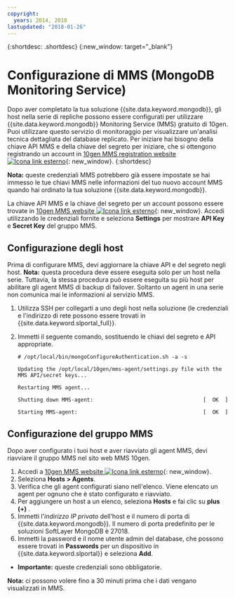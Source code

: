 ```yaml
---
copyright:
  years: 2014, 2018
lastupdated: "2018-01-26"
---
```


{:shortdesc: .shortdesc}
{:new_window: target="_blank"}


# Configurazione di MMS (MongoDB Monitoring Service)

Dopo aver completato la tua soluzione {{site.data.keyword.mongodb}}, gli host nella serie di repliche possono essere configurati per utilizzare {{site.data.keyword.mongodb}} Monitoring Service (MMS) gratuito di 10gen. Puoi utilizzare questo servizio di monitoraggio per visualizzare un'analisi tecnica dettagliata del database replicato. Per iniziare hai bisogno della chiave API MMS e della chiave del segreto per iniziare, che si ottengono registrando un account in [10gen MMS registration website ![Icona link esterno](../../icons/launch-glyph.svg "Icona link esterno")](http://www.10gen.com/mongodb-monitoring-service){: new_window}.
{:shortdesc}

**Nota:** queste credenziali MMS potrebbero già essere impostate se hai immesso le tue chiavi MMS nelle informazioni del tuo nuovo account MMS quando hai ordinato la tua soluzione {{site.data.keyword.mongodb}}.

La chiave API MMS e la chiave del segreto per un account possono essere trovate in [10gen MMS website ![Icona link esterno](../../icons/launch-glyph.svg "Icona link esterno")](http://mms.10gen.com/){: new_window}. Accedi utilizzando le credenziali fornite e seleziona **Settings** per mostrare **API Key** e **Secret Key** del gruppo MMS.

## Configurazione degli host

Prima di configurare MMS, devi aggiornare la chiave API e del segreto negli host. **Nota:** questa procedura deve essere eseguita solo per un host nella serie. Tuttavia, la stessa procedura può essere eseguita su più host per abilitare gli agent MMS di backup di failover. Soltanto un agent in una serie non comunica mai le informazioni al servizio MMS.

1. Utilizza SSH per collegarti a uno degli host nella soluzione (le credenziali e l'indirizzo di rete possono essere trovati in {{site.data.keyword.slportal_full}}.
2. Immetti il seguente comando, sostituendo le chiavi del segreto e API appropriate.

    `# /opt/local/bin/mongoConfigureAuthentication.sh -a -s`

    `Updating the /opt/local/10gen/mms-agent/settings.py file with the`
    `MMS API/secret keys...`

    `Restarting MMS agent...`

    `Shutting down MMS-agent:                                   [  OK  ]`

    `Starting MMS-agent:                                        [  OK  ]`


## Configurazione del gruppo MMS

Dopo aver configurato i tuoi host e aver riavviato gli agent MMS, devi riavviare il gruppo MMS nel sito web MMS 10gen.

1. Accedi a [10gen MMS website ![Icona link esterno](../../icons/launch-glyph.svg "Icona link esterno")](http://mms.10gen.com/){: new_window}.
2. Seleziona **Hosts > Agents**.
3. Verifica che gli agent configurati siano nell'elenco. Viene elencato un agent per ognuno che è stato configurato e riavviato.
4. Per aggiungere un host a un elenco, seleziona **Hosts** e fai clic su **plus (+)** .
5. Immetti l'*indirizzo IP privato* dell'host e il numero di porta di {{site.data.keyword.mongodb}}. Il numero di porta predefinito per le soluzioni SoftLayer MongoDB è 27018.
6. Immetti la password e il nome utente admin del database, che possono essere trovati in **Passwords** per un dispositivo in {{site.data.keyword.slportal}} e seleziona **Add**.
  * **Importante:** queste credenziali sono obbligatorie.

**Nota:** ci possono volere fino a 30 minuti prima che i dati vengano visualizzati in MMS.
